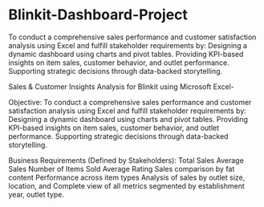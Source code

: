 # Blinkit-Dashboard-Project
To conduct a comprehensive sales performance and customer satisfaction analysis using Excel and fulfill stakeholder requirements by: Designing a dynamic dashboard using charts and pivot tables. Providing KPI-based insights on item sales, customer behavior, and outlet performance. Supporting strategic decisions through data-backed storytelling.

Sales & Customer Insights Analysis for Blinkit using Microsoft Excel-

Objective:
To conduct a comprehensive sales performance and customer satisfaction analysis using
Excel and fulfill stakeholder requirements by:
Designing a dynamic dashboard using charts and pivot tables.
Providing KPI-based insights on item sales, customer behavior, and outlet performance.
Supporting strategic decisions through data-backed storytelling.

Business Requirements (Defined by Stakeholders):
Total Sales 
Average Sales
Number of Items Sold
Average Rating
Sales comparison by fat content 
Performance across item types
Analysis of sales by outlet size, location, and
Complete view of all metrics segmented by establishment year, outlet type.
